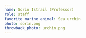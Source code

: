 ```yaml
---
name: Sorin Istrail (Professor)
role: staff
favorite_marine_animal: Sea urchin
photo: sorin.png
throwback_photo: urchin.png
---
```

